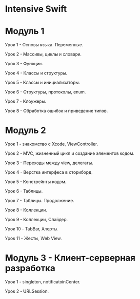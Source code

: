 # Intensive Swift

# Модуль 1

Урок 1 - Основы языка. Переменные.

Урок 2 - Массивы, циклы и словари.

Урок 3 - Функции.

Урок 4 - Классы и структуры.

Урок 5 - Классы и инициализаторы.

Урок 6 - Структуры, протоколы, enum.

Урок 7 - Клоужеры.

Урок 8 - Обработка ошибок и приведение типов.

# Модуль 2

Урок 1 - знакомство с Xcode, ViewController.

Урок 2 - MVC, жизненный цикл и создание элементов кодом.

Урок 3 - Переходы между view, делегаты.

Урок 4 - Верстка интерфеса в сториборд.

Урок 5 - Констрейнты кодом.

Урок 6 - Таблицы.

Урок 7 - Таблицы. Продолжение.

Урок 8 - Коллекции.

Урок 9 - Коллекции, Слайдер.

Урок 10 - TabBar, Алерты.

Урок 11 - Жесты, Web View.

# Модуль 3 - Клиент-серверная разработка

Урок 1 - singleton, notificatoinCenter.

Урок 2 - URLSession.
